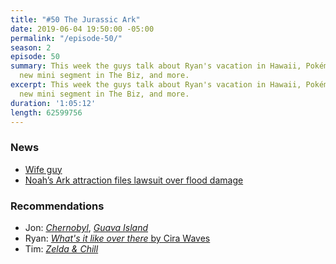```yaml
---
title: "#50 The Jurassic Ark"
date: 2019-06-04 19:50:00 -05:00
permalink: "/episode-50/"
season: 2
episode: 50
summary: This week the guys talk about Ryan's vacation in Hawaii, Pokémon Sleep, a
  new mini segment in The Biz, and more.
excerpt: This week the guys talk about Ryan's vacation in Hawaii, Pokémon Sleep, a
  new mini segment in The Biz, and more.
duration: '1:05:12'
length: 62599756
---
```


### News

- [Wife guy](https://theoutline.com/post/7426/the-wife-guy?zd=4&zi=gk6uzpoo)
- [Noah’s Ark attraction files lawsuit over flood damage](https://www.wlwt.com/article/owners-of-biblical-noahs-ark-replica-sue-over-rain-damage/27586097?utm_campaign=WLWT&utm_content=5ce85469fd31650001fb3139&utm_medium=twitter&utm_source=trueAnthem%3A+New+Content+%28Feed%29#)

### Recommendations
- Jon: [*Chernobyl*](https://www.crave.ca/hbo), [*Guava Island*](https://www.primevideo.com/detail/amzn1.dv.gti.80b4f9ca-e99c-3a02-d796-0ef870f2335d?ref_=dvm_pds_gen_CA_kc_s_g|c_342959121333_m_ZcgfPtOY-dc_s__)
- Ryan: [*What's it like over there* by Cira Waves](https://open.spotify.com/album/75HYUZI2d0FDMlsIEfp6Kj?si=ZYRulCXAQUKces_TFMDDQw)
- Tim: [*Zelda & Chill*](https://open.spotify.com/album/3oNO1P0Qlr4oSlMA2MIj67?si=91ueDem6T8K9B644tQj6oA)